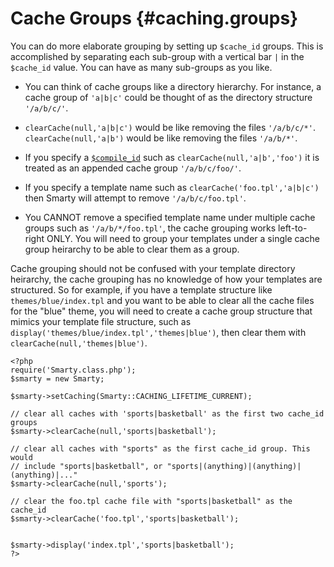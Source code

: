 Cache Groups {#caching.groups}
============

You can do more elaborate grouping by setting up `$cache_id` groups.
This is accomplished by separating each sub-group with a vertical bar
`|` in the `$cache_id` value. You can have as many sub-groups as you
like.

-   You can think of cache groups like a directory hierarchy. For
    instance, a cache group of `'a|b|c'` could be thought of as the
    directory structure `'/a/b/c/'`.

-   `clearCache(null,'a|b|c')` would be like removing the files
    `'/a/b/c/*'`. `clearCache(null,'a|b')` would be like removing the
    files `'/a/b/*'`.

-   If you specify a [`$compile_id`](#variable.compile.id) such as
    `clearCache(null,'a|b','foo')` it is treated as an appended cache
    group `'/a/b/c/foo/'`.

-   If you specify a template name such as
    `clearCache('foo.tpl','a|b|c')` then Smarty will attempt to remove
    `'/a/b/c/foo.tpl'`.

-   You CANNOT remove a specified template name under multiple cache
    groups such as `'/a/b/*/foo.tpl'`, the cache grouping works
    left-to-right ONLY. You will need to group your templates under a
    single cache group heirarchy to be able to clear them as a group.

Cache grouping should not be confused with your template directory
heirarchy, the cache grouping has no knowledge of how your templates are
structured. So for example, if you have a template structure like
`themes/blue/index.tpl` and you want to be able to clear all the cache
files for the "blue" theme, you will need to create a cache group
structure that mimics your template file structure, such as
`display('themes/blue/index.tpl','themes|blue')`, then clear them with
`clearCache(null,'themes|blue')`.


    <?php
    require('Smarty.class.php');
    $smarty = new Smarty;

    $smarty->setCaching(Smarty::CACHING_LIFETIME_CURRENT);

    // clear all caches with 'sports|basketball' as the first two cache_id groups
    $smarty->clearCache(null,'sports|basketball');

    // clear all caches with "sports" as the first cache_id group. This would
    // include "sports|basketball", or "sports|(anything)|(anything)|(anything)|..."
    $smarty->clearCache(null,'sports');

    // clear the foo.tpl cache file with "sports|basketball" as the cache_id
    $smarty->clearCache('foo.tpl','sports|basketball');


    $smarty->display('index.tpl','sports|basketball');
    ?>

          
